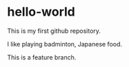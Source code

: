 # hello-world
This is my first github repository.

I like playing badminton, Japanese food.

This is a feature branch.
